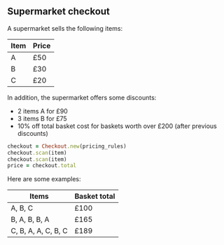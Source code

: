 ## Supermarket checkout

A supermarket sells the following items:

| Item | Price |
| --- | --- |
| A | £50 |
| B | £30 |
| C | £20 |

In addition, the supermarket offers some discounts:

- 2 items A for £90
- 3 items B for £75
- 10% off total basket cost for baskets worth over £200 (after previous discounts)

```ruby
checkout = Checkout.new(pricing_rules)
checkout.scan(item)
checkout.scan(item)
price = checkout.total
```

Here are some examples:

| Items | Basket total |
| --- | --- |
| A, B, C | £100 |
|  B, A, B, B, A | £165 |
| C, B, A, A, C, B, C | £189 |